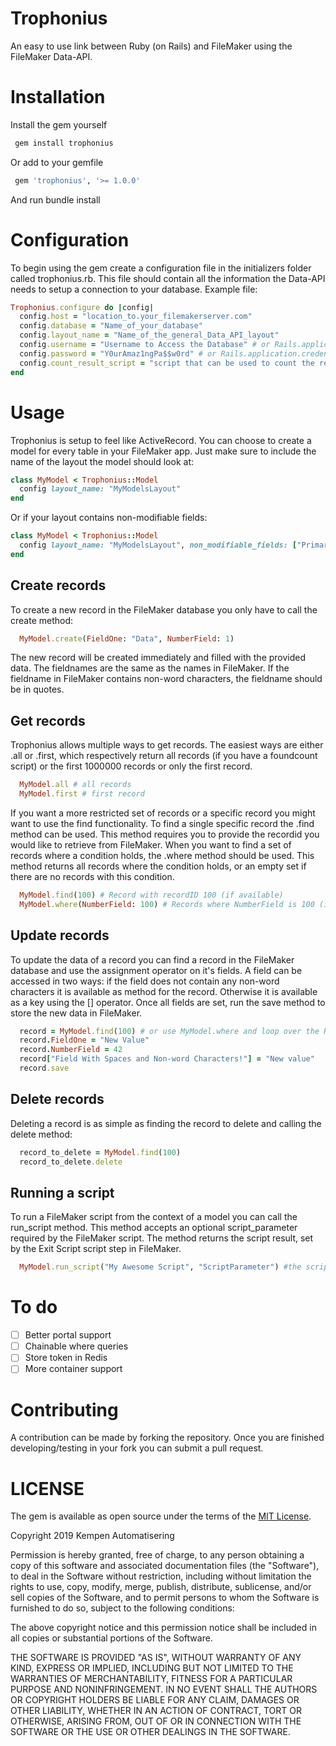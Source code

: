 Trophonius
===============
An easy to use link between Ruby (on Rails) and FileMaker using the FileMaker Data-API.

# Installation

Install the gem yourself
```ruby
 gem install trophonius
```

Or add to your gemfile

```ruby
 gem 'trophonius', '>= 1.0.0' 
```
And run bundle install
# Configuration

To begin using the gem create a configuration file in the initializers folder called trophonius.rb. 
This file should contain all the information the Data-API needs to setup a connection to your database. Example file:

```ruby
Trophonius.configure do |config|
  config.host = "location_to.your_filemakerserver.com"
  config.database = "Name_of_your_database"
  config.layout_name = "Name_of_the_general_Data_API_layout"
  config.username = "Username to Access the Database" # or Rails.application.credentials.dig(:username) (requires >= Rails 5.2)
  config.password = "Y0urAmaz1ngPa$$w0rd" # or Rails.application.credentials.dig(:password) (requires >= Rails 5.2)
  config.count_result_script = "script that can be used to count the results (optional)"
end
```

# Usage

Trophonius is setup to feel like ActiveRecord. You can choose to create a model for every table in your FileMaker app. Just make sure to include the name of the layout the model should look at:
```ruby
class MyModel < Trophonius::Model
  config layout_name: "MyModelsLayout"
end
```

Or if your layout contains non-modifiable fields: 
```ruby
class MyModel < Trophonius::Model
  config layout_name: "MyModelsLayout", non_modifiable_fields: ["PrimaryKey", "RecordID"]
end
```

## Create records

To create a new record in the FileMaker database you only have to call the create method:

```ruby
  MyModel.create(FieldOne: "Data", NumberField: 1)
```
The new record will be created immediately and filled with the provided data. The fieldnames are the same as the names in FileMaker. If the fieldname in FileMaker contains non-word characters, the fieldname should be in quotes.

## Get records
Trophonius allows multiple ways to get records. The easiest ways are either .all or .first, which respectively return all records (if you have a foundcount script) or the first 1000000 records or only the first record.
```ruby
  MyModel.all # all records
  MyModel.first # first record
```

If you want a more restricted set of records or a specific record you might want to use the find functionality. To find a single specific record the .find method can be used. This method requires you to provide the recordid you would like to retrieve from FileMaker. When you want to find a set of records where a condition holds, the .where method should be used. This method returns all records where the condition holds, or an empty set if there are no records with this condition.
```ruby
  MyModel.find(100) # Record with recordID 100 (if available)
  MyModel.where(NumberField: 100) # Records where NumberField is 100 (if any)
```

## Update records
To update the data of a record you can find a record in the FileMaker database and use the assignment operator on it's fields. A field can be accessed in two ways: if the field does not contain any non-word characters it is available as method for the record. Otherwise it is available as a key using the [] operator.
Once all fields are set, run the save method to store the new data in FileMaker.
```ruby
  record = MyModel.find(100) # or use MyModel.where and loop over the RecordSet
  record.FieldOne = "New Value"
  record.NumberField = 42
  record["Field With Spaces and Non-word Characters!"] = "New value"
  record.save
```

## Delete records
Deleting a record is as simple as finding the record to delete and calling the delete method:

```ruby
  record_to_delete = MyModel.find(100)
  record_to_delete.delete
```

## Running a script
To run a FileMaker script from the context of a model you can call the run_script method. This method accepts an optional script_parameter required by the FileMaker script. The method returns the script result, set by the Exit Script script step in FileMaker.
```ruby
  MyModel.run_script("My Awesome Script", "ScriptParameter") #the script parameter is optional
```
# To do
- [ ] Better portal support
- [ ] Chainable where queries
- [ ] Store token in Redis
- [ ] More container support

# Contributing
A contribution can be made by forking the repository. Once you are finished developing/testing in your fork you can submit a pull request.

# LICENSE
The gem is available as open source under the terms of the
[MIT License](https://opensource.org/licenses/MIT).

Copyright 2019 Kempen Automatisering

Permission is hereby granted, free of charge, to any person obtaining a copy of this software and associated documentation files (the "Software"), to deal in the Software without restriction, including without limitation the rights to use, copy, modify, merge, publish, distribute, sublicense, and/or sell copies of the Software, and to permit persons to whom the Software is furnished to do so, subject to the following conditions:

The above copyright notice and this permission notice shall be included in all copies or substantial portions of the Software.

THE SOFTWARE IS PROVIDED "AS IS", WITHOUT WARRANTY OF ANY KIND, EXPRESS OR IMPLIED, INCLUDING BUT NOT LIMITED TO THE WARRANTIES OF MERCHANTABILITY, FITNESS FOR A PARTICULAR PURPOSE AND NONINFRINGEMENT. IN NO EVENT SHALL THE AUTHORS OR COPYRIGHT HOLDERS BE LIABLE FOR ANY CLAIM, DAMAGES OR OTHER LIABILITY, WHETHER IN AN ACTION OF CONTRACT, TORT OR OTHERWISE, ARISING FROM, OUT OF OR IN CONNECTION WITH THE SOFTWARE OR THE USE OR OTHER DEALINGS IN THE SOFTWARE.